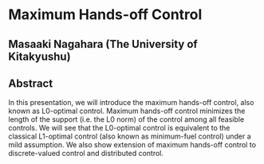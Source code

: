 # Maximum Hands-off Control
## Masaaki Nagahara (The University of Kitakyushu)
## Abstract
In this presentation, we will introduce the maximum hands-off control, also known as L0-optimal control. Maximum hands-off control minimizes the length of the support (i.e. the L0 norm) of the control among all feasible controls. We will see that the L0-optimal control is equivalent to the classical L1-optimal control (also known as minimum-fuel control) under a mild assumption. We also show extension of maximum hands-off control to discrete-valued control and distributed control. 

